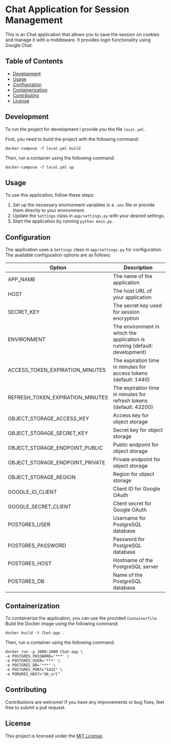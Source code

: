 # Chat Application for Session Management

This is an Chat application that allows you to save the session on cookies and manage it with a middleware. It provides login functionality using Google Chat.

## Table of Contents
- [Development](#development)
- [Usage](#usage)
- [Configuration](#configuration)
- [Containerization](#containerization)
- [Contributing](#contributing)
- [License](#license)

## Development  <a name="development"></a>

To run the project for development I provide you the file `local.yml`.

First, you need to build the project with the following command:
```shell
docker-compose -f local.yml build
```

Then, run a container using the following command:
```shell
docker-compose -f local.yml up
```

## Usage <a name="usage"></a>

To use this application, follow these steps:

1. Set up the necessary environment variables in a `.env` file or provide them directly to your environment.
2. Update the `Settings` class in `app/settings.py` with your desired settings.
3. Start the application by running `python main.py`.

## Configuration <a name="configuration"></a>

The application uses a `Settings` class in `app/settings.py` for configuration. The available configuration options are as follows:

| Option                              | Description                                                                 |
| ----------------------------------- | --------------------------------------------------------------------------- |
| APP_NAME                            | The name of the application                                                 |
| HOST                                | The host URL of your application                                            |
| SECRET_KEY                          | The secret key used for session encryption                                  |
| ENVIRONMENT                          | The environment in which the application is running (default: development)   |
| ACCESS_TOKEN_EXPIRATION_MINUTES     | The expiration time in minutes for access tokens (default: 1440)             |
| REFRESH_TOKEN_EXPIRATION_MINUTES    | The expiration time in minutes for refresh tokens (default: 43200)           |
| OBJECT_STORAGE_ACCESS_KEY           | Access key for object storage                                               |
| OBJECT_STORAGE_SECRET_KEY           | Secret key for object storage                                               |
| OBJECT_STORAGE_ENDPOINT_PUBLIC      | Public endpoint for object storage                                          |
| OBJECT_STORAGE_ENDPOINT_PRIVATE     | Private endpoint for object storage                                         |
| OBJECT_STORAGE_REGION               | Region for object storage                                                   |
| GOOGLE_ID_CLIENT                    | Client ID for Google OAuth                                                  |
| GOOGLE_SECRET_CLIENT                | Client secret for Google OAuth                                              |
| POSTGRES_USER                       | Username for PostgreSQL database                                            |
| POSTGRES_PASSWORD                   | Password for PostgreSQL database                                            |
| POSTGRES_HOST                       | Hostname of the PostgreSQL server                                           |
| POSTGRES_DB                         | Name of the PostgreSQL database                                             |

## Containerization <a name="containerization"></a>

To containerize the application, you can use the provided `Containerfile`. Build the Docker image using the following command:

```shell
docker build -t Chat-app .
```

Then, run a container using the following command:

```shell
docker run -p 3000:3000 Chat-app \
-e POSTGRES_PASSWORD='***' \
-e POSTGRES_USER='***' \
-e POSTGRES_DB='***' \
-e POSTGRES_PORT="5432" \
-e PORGRES_HOST="db_url"
```

## Contributing <a name="contributing"></a>

Contributions are welcome! If you have any improvements or bug fixes, feel free to submit a pull request.

## License <a name="license"></a>

This project is licensed under the [MIT License](LICENSE).
